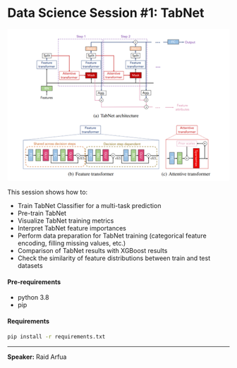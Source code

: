 # Data Science Session #1: TabNet
![tabnet-architecture](images/tabnet_arch.png)

This session shows how to:
- Train TabNet Classifier for a multi-task prediction
- Pre-train TabNet
- Visualize TabNet training metrics
- Interpret TabNet feature importances
- Perform data preparation for TabNet training (categorical feature encoding, filling missing values, etc.)
- Comparison of TabNet results with XGBoost results
- Check the similarity of feature distributions between train and test datasets

#### Pre-requirements
- python 3.8
- pip

#### Requirements
```bash
pip install -r requirements.txt
```
---
**Speaker:** Raid Arfua
